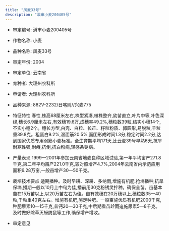 ```yaml
---
title: "凤麦33号"
description: "滇审小麦200405号"
---
```

* 审定编号:  滇审小麦200405号

*  作物名称:  小麦

*  品种名称:  凤麦33号

*  审定年份:  2004

*  审定单位:  云南省

* 育种者:  大理州农科所

*  申请者:  大理州农科所

*  品种来源:  882V-2232/日喀则//兴麦775

*  特征特性
春性,株高68厘米左右,株型紧凑,植株整齐,幼苗直立,叶片中等,叶色深绿,穗长6.9厘米左右,有效穗19.6万,成穗率49.2%,穗粒数39粒,结实小穗14个,不实小穗2个。穗长方型,白壳、白粒、长芒、籽粒粉质、卵圆形,易脱粒,千粒重39.8克。粗蛋白9.2%,湿面筋20.5%,面团形成时间1.3分,稳定时间2.2分,达到国家优质专用弱筋小麦标准。全生育期平均171天,比云麦39号早熟6天,抗旱耐寒性强,耐瘠,抗倒,抗白粉病,轻感条锈病。

*  产量表现
1999—2001年参加云南省地麦良种区域试验,第一年平均亩产271.8千克,第二年平均亩产221.0千克,较对照增产4.7%,2004年云南省内示范应用面积6.28万亩,一般亩增产30—50千克。

*  栽培技术要点
适期播种。及时早耕、深耕、多纳雨,增施有机肥,抢墒播种,抗旱保墒,播期一般以10月上中旬为佳,播前用30克粉锈灵拌种。确保全苗。亩基本苗在15万苗以上,以20万苗左右为佳。亩有效穗在20万穗以上,穗粒数35—40粒,千粒重40克左右。增施有机肥,施足种肥。一般亩施优质有机肥2000千克,种肥尿素10—15千克,普钙20—30千克,中后期看苗趁雨追施尿素5—8千克。及时做好除草灭蚜防鼠等工作,确保增产增收。

*  审定意见

